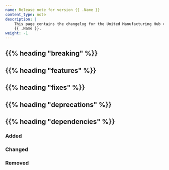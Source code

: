 ```yaml
---
name: Release note for version {{ .Name }}
content_type: note
description: |
    This page contains the changelog for the United Manufacturing Hub version
    {{ .Name }}.
weight: -1
---
```


## {{% heading "breaking" %}}

## {{% heading "features" %}}

## {{% heading "fixes" %}}

## {{% heading "deprecations" %}}

## {{% heading "dependencies" %}}

### Added

### Changed

### Removed
